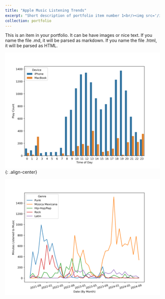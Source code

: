 ```yaml
---
title: "Apple Music Listening Trends"
excerpt: "Short description of portfolio item number 1<br/><img src='/images/GenreByMonth.png'>"
collection: portfolio
---
```


This is an item in your portfolio. It can be have images or nice text. If you name the file .md, it will be parsed as markdown. If you name the file .html, it will be parsed as HTML. 

![Music](images/DeviceHourPlot.png){: .align-center}

<img src='/images/GenreByMonth.png'>

